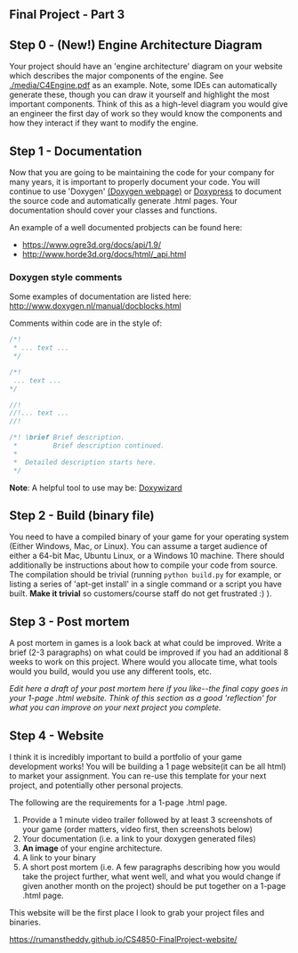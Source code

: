 ## Final Project - Part 3

## Step 0 - (New!) Engine Architecture Diagram

Your project should have an 'engine architecture' diagram on your website which describes the major components of the engine. See [./media/C4Engine.pdf](./media/C4Engine.pdf) as an example. Note, some IDEs can automatically generate these, though you can draw it yourself and highlight the most important components. Think of this as a high-level diagram you would give an engineer the first day of work so they would know the components and how they interact if they want to modify the engine.

## Step 1 - Documentation

Now that you are going to be maintaining the code for your company for many years, it is important to properly document your code. You will continue to use 'Doxygen' <a href="http://www.doxygen.nl/">(Doxygen webpage)</a> or [Doxypress](https://www.copperspice.com/documentation-doxypress.html) to document the source code and automatically generate .html pages. Your documentation should cover your classes and functions.

An example of a well documented probjects can be found here: 

- https://www.ogre3d.org/docs/api/1.9/
- http://www.horde3d.org/docs/html/_api.html

### Doxygen style comments

Some examples of documentation are listed here: http://www.doxygen.nl/manual/docblocks.html 

Comments within code are in the style of:

```cpp
/*!
 * ... text ...
 */

/*!
 ... text ...
*/

//!
//!... text ...
//!

/*! \brief Brief description.
 *         Brief description continued.
 *
 *  Detailed description starts here.
 */

```
**Note**: A helpful tool to use may be: [Doxywizard](http://www.doxygen.nl/manual/doxywizard_usage.html)

## Step 2 - Build (binary file)
You need to have a compiled binary of your game for your operating system (Either Windows, Mac, or Linux). You can assume a target audience of either a 64-bit Mac, Ubuntu Linux, or a Windows 10 machine. There should additionally be instructions about how to compile your code from source. The compilation should be trivial (running `python build.py` for example, or listing a series of 'apt-get install' in a single command or a script you have built. **Make it trivial** so customers/course staff do not get frustrated :) ).

## Step 3 - Post mortem
A post mortem in games is a look back at what could be improved. Write a brief (2-3 paragraphs) on what could be improved if you had an additional 8 weeks to work on this project. Where would you allocate time, what tools would you build, would you use any different tools, etc.

*Edit here a draft of your post mortem here if you like--the final copy goes in your 1-page .html website. Think of this section as a good 'reflection' for what you can improve on your next project you complete.*

## Step 4 - Website

I think it is incredibly important to build a portfolio of your game development works! You will be building a 1 page website(it can be all html) to market your assignment. You can re-use this template for your next project, and potentially other personal projects.

The following are the requirements for a 1-page .html page.

1. Provide a 1 minute video trailer followed by at least 3 screenshots of your game (order matters, video first, then screenshots below)
2. Your documentation (i.e. a link to your doxygen generated files)
3. **An image** of your engine architecture.
4. A link to your binary
5. A short post mortem (i.e. A few paragraphs describing how you would take the project further, what went well, and what you would change if given another month on the project) should be put together on a 1-page .html page. 

This website will be the first place I look to grab your project files and binaries. 

https://rumanstheddy.github.io/CS4850-FinalProject-website/
